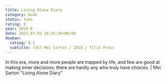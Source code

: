 ```yaml
---
title: Living Alone Diary
category: book
status: todo
rating: 0
year: 2018-8
date: 2022-07-03 18:35:26+08:00
douban:
  rating: 8.2
  subtitle: (US) Mei Sarton / 2018 / Yilin Press
---
```


In this era, more and more people are trapped by life, and few are good at making inner decisions; there are hardly any who truly have choices. | Mei Sarton "Living Alone Diary"
